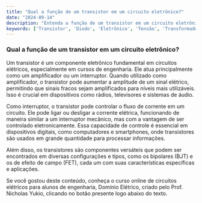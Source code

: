 ```yaml
---
title: "Qual a função de um transistor em um circuito eletrônico?"
date: "2024-09-14"
description: "Entenda a função de um transistor em um circuito eletrônico e como ele é utilizado em diversas aplicações."
keywords: ['Transistor', 'Diodo', 'Eletrônico', 'Tensão', 'Transformador', 'Componente', 'Resistente']
---
```


### Qual a função de um transistor em um circuito eletrônico?

Um transistor é um componente eletrônico fundamental em circuitos elétricos, especialmente em cursos de engenharia. Ele atua principalmente como um amplificador ou um interruptor. Quando utilizado como amplificador, o transistor pode aumentar a amplitude de um sinal elétrico, permitindo que sinais fracos sejam amplificados para níveis mais utilizáveis. Isso é crucial em dispositivos como rádios, televisores e sistemas de áudio.

Como interruptor, o transistor pode controlar o fluxo de corrente em um circuito. Ele pode ligar ou desligar a corrente elétrica, funcionando de maneira similar a um interruptor mecânico, mas com a vantagem de ser controlado eletronicamente. Essa capacidade de controle é essencial em dispositivos digitais, como computadores e smartphones, onde transistores são usados em grande quantidade para processar informações.

Além disso, os transistores são componentes versáteis que podem ser encontrados em diversas configurações e tipos, como os bipolares (BJT) e os de efeito de campo (FET), cada um com suas características específicas e aplicações.

Se você gostou deste conteúdo, conheça o curso online de circuitos elétricos para alunos de engenharia, Domínio Elétrico, criado pelo Prof. Nicholas Yukio, clicando no botão presente logo abaixo do texto.